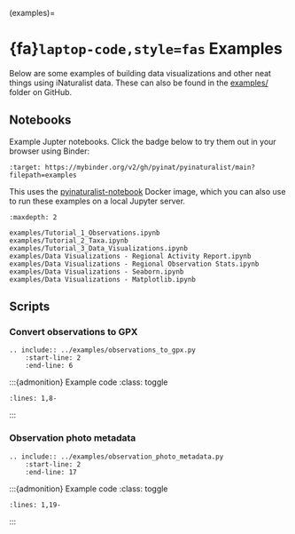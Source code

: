 (examples)=
# {fa}`laptop-code,style=fas` Examples
Below are some examples of building data visualizations and other neat things using
iNaturalist data. These can also be found in the
[examples/](https://github.com/pyinat/pyinaturalist/tree/main/examples) folder on GitHub.

## Notebooks
Example Jupter notebooks. Click the badge below to try them out in your browser using Binder:

```{image} https://mybinder.org/badge_logo.svg
:target: https://mybinder.org/v2/gh/pyinat/pyinaturalist/main?filepath=examples
```

This uses the
[pyinaturalist-notebook](https://github.com/JWCook/pyinaturalist-notebook)
Docker image, which you can also use to run these examples on a local Jupyter server.

```{toctree}
:maxdepth: 2

examples/Tutorial_1_Observations.ipynb
examples/Tutorial_2_Taxa.ipynb
examples/Tutorial_3_Data_Visualizations.ipynb
examples/Data Visualizations - Regional Activity Report.ipynb
examples/Data Visualizations - Regional Observation Stats.ipynb
examples/Data Visualizations - Seaborn.ipynb
examples/Data Visualizations - Matplotlib.ipynb
```

<!--
TODO: Can't generate thumbnails for Altair visualizations
.. nbgallery::
:caption: This is a thumbnail gallery
:name: nb-gallery
-->


## Scripts

### Convert observations to GPX
```{eval-rst}
.. include:: ../examples/observations_to_gpx.py
    :start-line: 2
    :end-line: 6
```

:::{admonition} Example code
:class: toggle

```{literalinclude} ../examples/observations_to_gpx.py
:lines: 1,8-
```
:::

### Observation photo metadata
```{eval-rst}
.. include:: ../examples/observation_photo_metadata.py
    :start-line: 2
    :end-line: 17
```

:::{admonition} Example code
:class: toggle

```{literalinclude} ../examples/observation_photo_metadata.py
:lines: 1,19-
```
:::
